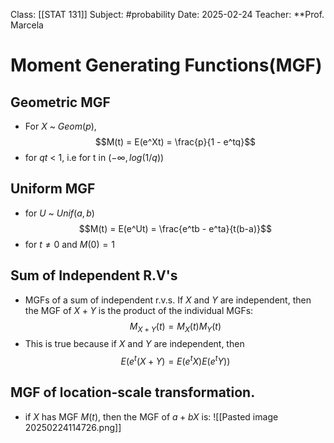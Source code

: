 Class: [[STAT 131]]
Subject: #probability 
Date: 2025-02-24
Teacher: **Prof. Marcela

# Moment Generating Functions(MGF)

## Geometric MGF
- For $X$ ~ $Geom(p)$,
$$M(t) = E(e^Xt) = \frac{p}{1 - e^tq}$$
- for $qt$ < 1, i.e for t in $(-\infty, log(1/q))$ 

## Uniform MGF
- for $U$ ~ $Unif(a, b)$
$$M(t) = E(e^Ut) = \frac{e^tb - e^ta}{t(b-a)}$$
- for $t \neq 0$ and $M(0) = 1$

## Sum of Independent R.V's
- MGFs of a sum of independent r.v.s. If $X$ and $Y$ are independent, then the MGF of $X + Y$ is the product of the individual MGFs:
$$M_{X+Y}(t) = M_X(t)M_Y(t)$$
- This is true because if $X$ and $Y$ are independent, then $$E(e^t{(X+Y)} = E(e^tX)E(e^tY))$$

## MGF of location-scale transformation.
-  if $X$ has MGF $M(t)$, then the MGF of $a + bX$ is:
![[Pasted image 20250224114726.png]]